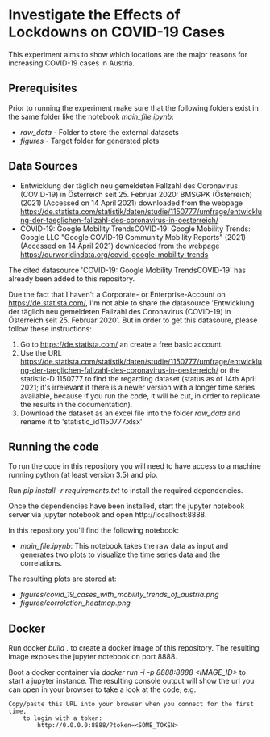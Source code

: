 # Investigate the Effects of Lockdowns on COVID-19 Cases
This experiment aims to show which locations are the major reasons for increasing COVID-19 cases in Austria.

## Prerequisites

Prior to running the experiment make sure that the following folders exist in the same folder like the notebook *main_file.ipynb*:

* *raw_data* - Folder to store the external datasets
* *figures* - Target folder for generated plots

## Data Sources

* Entwicklung der täglich neu gemeldeten Fallzahl des Coronavirus (COVID-19) in Österreich seit 25. Februar 2020: BMSGPK (Österreich) (2021) (Accessed on 14 April 2021) downloaded from the webpage https://de.statista.com/statistik/daten/studie/1150777/umfrage/entwicklung-der-taeglichen-fallzahl-des-coronavirus-in-oesterreich/
* COVID-19: Google Mobility TrendsCOVID-19: Google Mobility Trends: Google LLC "Google COVID-19 Community Mobility Reports" (2021) (Accessed on 14 April 2021) downloaded from the webpage https://ourworldindata.org/covid-google-mobility-trends

The cited datasource 'COVID-19: Google Mobility TrendsCOVID-19' has already been added to this repository.

Due the fact that I haven't a Corporate- or Enterprise-Account on https://de.statista.com/, I'm not able to share the datasource 'Entwicklung der täglich neu gemeldeten Fallzahl des Coronavirus (COVID-19) in Österreich seit 25. Februar 2020'. But in order to get this datasoure, please follow these instructions:

1. Go to https://de.statista.com/ an create a free basic account.
2. Use the URL https://de.statista.com/statistik/daten/studie/1150777/umfrage/entwicklung-der-taeglichen-fallzahl-des-coronavirus-in-oesterreich/ or the statistic-D 1150777 to find the regarding dataset (status as of 14th April 2021; it's irrelevant if there is a newer version with a longer time series available, because if you run the code, it will be cut, in order to replicate the results in the documentation).
3. Download the dataset as an excel file into the folder *raw_data* and rename it to 'statistic_id1150777.xlsx'

## Running the code

To run the code in this repository you will need to have access to a machine running python (at least version 3.5) and pip.

Run *pip install -r requirements.txt* to install the required dependencies.

Once the dependencies have been installed, start the jupyter notebook server via jupyter notebook and open http://localhost:8888.

In this repository you'll find the following notebook:

* *main_file.ipynb*: This notebook takes the raw data as input and generates two plots to visualize the time series data and the correlations.

The resulting plots are stored at:

* *figures/covid_19_cases_with_mobility_trends_of_austria.png*
* *figures/correlation_heatmap.png*

## Docker

Run docker *build .* to create a docker image of this repository. The resulting image exposes the jupyter notebook on port 8888.

Boot a docker container via *docker run -i -p 8888:8888 <IMAGE_ID>* to start a jupyter instance. The resulting console output will show the url you can open in your browser to take a look at the code, e.g.

    Copy/paste this URL into your browser when you connect for the first time,
        to login with a token:
            http://0.0.0.0:8888/?token=<SOME_TOKEN>
